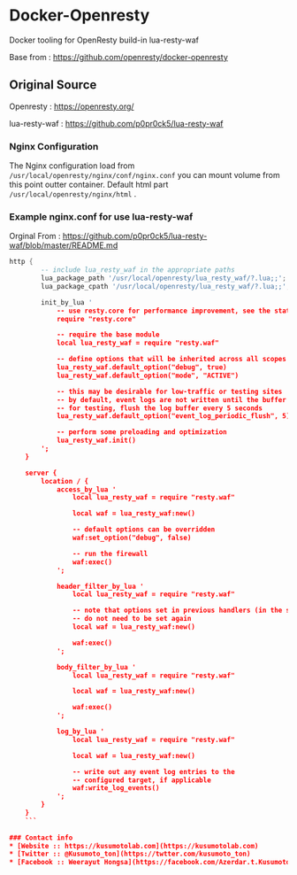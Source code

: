 # Docker-Openresty
Docker tooling for OpenResty build-in lua-resty-waf

Base from : https://github.com/openresty/docker-openresty

## Original Source 

Openresty : https://openresty.org/

lua-resty-waf : https://github.com/p0pr0ck5/lua-resty-waf

### Nginx Configuration 
The Nginx configuration load from `/usr/local/openresty/nginx/conf/nginx.conf` you can mount volume from this point outter container. Default html part `/usr/local/openresty/nginx/html` .

### Example nginx.conf for use lua-resty-waf
Orginal From : https://github.com/p0pr0ck5/lua-resty-waf/blob/master/README.md
```lua
http {
        -- include lua_resty_waf in the appropriate paths
        lua_package_path '/usr/local/openresty/lua_resty_waf/?.lua;;';
        lua_package_cpath '/usr/local/openresty/lua_resty_waf/?.lua;;';

        init_by_lua '
            -- use resty.core for performance improvement, see the status note above
            require "resty.core"

            -- require the base module
            local lua_resty_waf = require "resty.waf"

            -- define options that will be inherited across all scopes
            lua_resty_waf.default_option("debug", true)
            lua_resty_waf.default_option("mode", "ACTIVE")

            -- this may be desirable for low-traffic or testing sites
            -- by default, event logs are not written until the buffer is full
            -- for testing, flush the log buffer every 5 seconds
            lua_resty_waf.default_option("event_log_periodic_flush", 5)

            -- perform some preloading and optimization
            lua_resty_waf.init()
        ';
    }

    server {
        location / {
            access_by_lua '
                local lua_resty_waf = require "resty.waf"

                local waf = lua_resty_waf:new()

                -- default options can be overridden
                waf:set_option("debug", false)

                -- run the firewall
                waf:exec()
            ';

            header_filter_by_lua '
                local lua_resty_waf = require "resty.waf"

                -- note that options set in previous handlers (in the same scope)
                -- do not need to be set again
                local waf = lua_resty_waf:new()

                waf:exec()
            ';

            body_filter_by_lua '
                local lua_resty_waf = require "resty.waf"

                local waf = lua_resty_waf:new()

                waf:exec()
            ';

            log_by_lua '
                local lua_resty_waf = require "resty.waf"

                local waf = lua_resty_waf:new()

                -- write out any event log entries to the
                -- configured target, if applicable
                waf:write_log_events()
            ';
        }
    }
    ```
    
### Contact info
* [Website :: https://kusumotolab.com](https://kusumotolab.com)
* [Twitter :: @Kusumoto_ton](https://twtter.com/kusumoto_ton)
* [Facebook :: Weerayut Hongsa](https://facebook.com/Azerdar.t.Kusumoto)
